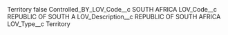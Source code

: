 <?xml version="1.0" encoding="UTF-8"?>
<CustomMetadata xmlns="http://soap.sforce.com/2006/04/metadata" xmlns:xsi="http://www.w3.org/2001/XMLSchema-instance" xmlns:xsd="http://www.w3.org/2001/XMLSchema">
    <label>Territory</label>
    <protected>false</protected>
    <values>
        <field>Controlled_BY_LOV_Code__c</field>
        <value xsi:type="xsd:string">SOUTH AFRICA</value>
    </values>
    <values>
        <field>LOV_Code__c</field>
        <value xsi:type="xsd:string">REPUBLIC OF SOUTH A</value>
    </values>
    <values>
        <field>LOV_Description__c</field>
        <value xsi:type="xsd:string">REPUBLIC OF SOUTH AFRICA</value>
    </values>
    <values>
        <field>LOV_Type__c</field>
        <value xsi:type="xsd:string">Territory</value>
    </values>
</CustomMetadata>
